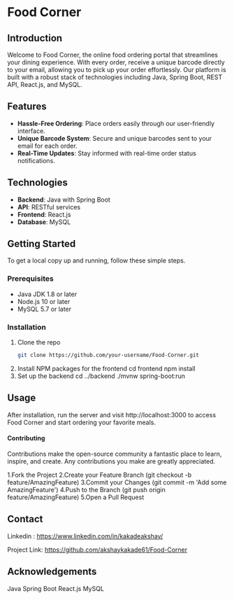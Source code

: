 # Food Corner

## Introduction

Welcome to Food Corner, the online food ordering portal that streamlines your dining experience. With every order, receive a unique barcode directly to your email, allowing you to pick up your order effortlessly. Our platform is built with a robust stack of technologies including Java, Spring Boot, REST API, React.js, and MySQL.

## Features

- **Hassle-Free Ordering**: Place orders easily through our user-friendly interface.
- **Unique Barcode System**: Secure and unique barcodes sent to your email for each order.
- **Real-Time Updates**: Stay informed with real-time order status notifications.

## Technologies

- **Backend**: Java with Spring Boot
- **API**: RESTful services
- **Frontend**: React.js
- **Database**: MySQL

## Getting Started

To get a local copy up and running, follow these simple steps.

### Prerequisites

- Java JDK 1.8 or later
- Node.js 10 or later
- MySQL 5.7 or later

### Installation

1. Clone the repo
   ```bash
   git clone https://github.com/your-username/Food-Corner.git
2. Install NPM packages for the frontend
    cd frontend
    npm install
3. Set up the backend
    cd ../backend
    ./mvnw spring-boot:run
## Usage
After installation, run the server and visit http://localhost:3000 to access Food Corner and start ordering your favorite meals.

#### Contributing
Contributions make the open-source community a fantastic place to learn, inspire, and create. Any contributions you make are greatly appreciated.

1.Fork the Project
2.Create your Feature Branch (git checkout -b feature/AmazingFeature)
3.Commit your Changes (git commit -m 'Add some AmazingFeature')
4.Push to the Branch (git push origin feature/AmazingFeature)
5.Open a Pull Request

## Contact
Linkedin : https://www.linkedin.com/in/kakadeakshay/

Project Link: https://github.com/akshaykakade61/Food-Corner

## Acknowledgements
Java
Spring Boot
React.js
MySQL



